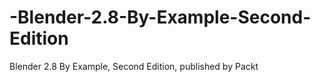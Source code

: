 # -Blender-2.8-By-Example-Second-Edition
 Blender 2.8 By Example, Second Edition, published by Packt
